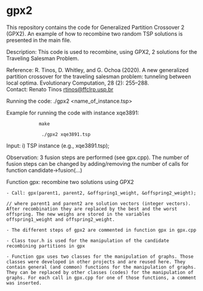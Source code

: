 # gpx2
This repository contains the code for Generalized Partition Crossover 2 (GPX2). An example of how to recombine two random TSP solutions is presented in the main file.

Description: This code is used to recombine, using GPX2, 2 solutions for the Traveling Salesman Problem. 

Reference:  R. Tinos, D. Whitley, and G. Ochoa (2020). A new generalized partition crossover for the traveling salesman problem: tunneling between local optima. Evolutionary Computation, 28 (2): 255–288.		
Contact: Renato Tinos <rtinos@ffclrp.usp.br>

Running the code: ./gpx2 <name_of_instance.tsp>

Example for running the code with instance xqe3891: 

				make
				
			     ./gpx2 xqe3891.tsp 
			     
Input: i) TSP instance (e.g., xqe3891.tsp); 

Observation: 3 fusion steps are performed (see gpx.cpp). The number of fusion steps can be changed by adding/removing the number of calls for function 
			candidate->fusion(...)

Function gpx: recombine two solutions using GPX2
	
	- Call: gpx(parent1, parent2, &offspring1_weight, &offspring2_weight);
	
	// where parent1 and parent2 are solution vectors (integer vectors). After recombination they are replaced by the best and the worst offspring. The new weighs are stored in the variables offspring1_weight and offspring2_weight.
		
	- The different steps of gpx2 are commented in function gpx in gpx.cpp
	
	- Class tour.h is used for the manipulation of the candidate recombining partitions in gpx
	
	- Function gpx uses two classes for the manipulation of graphs. Those classes were developed in other projects and are reused here. They contain general (and common) functions for the manipulation of graphs. They can be replaced by other classes (codes) for the manipulation of graphs. For each call in gpx.cpp for one of those functions, a comment was inserted.  
			


	
